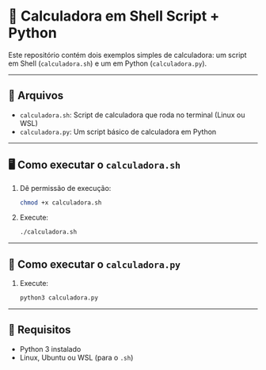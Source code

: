 # 🧮 Calculadora em Shell Script + Python

Este repositório contém dois exemplos simples de calculadora: um script em Shell (`calculadora.sh`) e um em Python (`calculadora.py`).

---

## 📁 Arquivos

- `calculadora.sh`: Script de calculadora que roda no terminal (Linux ou WSL)
- `calculadora.py`: Um script básico de calculadora em Python

---

## 🖥️ Como executar o `calculadora.sh`

1. Dê permissão de execução:
   ```bash
   chmod +x calculadora.sh
   ```

2. Execute:
   ```bash
   ./calculadora.sh
   ```

---

## 🐍 Como executar o `calculadora.py`

1. Execute:
   ```bash
   python3 calculadora.py
   ```

---

## 🔧 Requisitos

- Python 3 instalado
- Linux, Ubuntu ou WSL (para o `.sh`)
